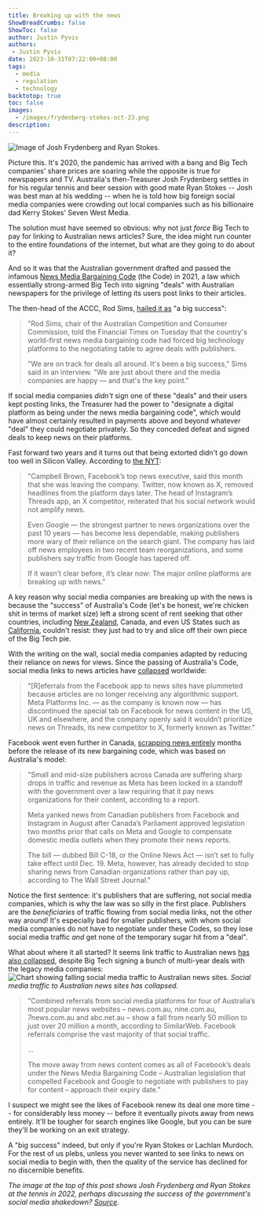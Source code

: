 ```yaml
---
title: Breaking up with the news
ShowBreadCrumbs: false
ShowToc: false
author: Justin Pyvis
authors: 
 - Justin Pyvis
date: 2023-10-31T07:22:00+08:00
tags:
  - media
  - regulation
  - technology
backtotop: true
toc: false
images:
  - /images/frydenberg-stokes-oct-23.png
description:
---
```

![Image of Josh Frydenberg and Ryan Stokes.](/images/frydenberg-stokes-oct-23.png) 

Picture this. It's 2020, the pandemic has arrived with a bang and Big Tech companies' share prices are soaring while the opposite is true for newspapers and TV. Australia's then-Treasurer Josh Frydenberg settles in for his regular tennis and beer session with good mate Ryan Stokes -- Josh was best man at his wedding -- when he is told how big foreign social media companies were crowding out local companies such as his billionaire dad Kerry Stokes' Seven West Media. 

The solution must have seemed so obvious: why not just *force* Big Tech to pay for linking to Australian news articles? Sure, the idea might run counter to the entire foundations of the internet, but what are they going to do about it?

And so it was that the Australian government drafted and passed the infamous [News Media Bargaining Code](https://www.accc.gov.au/by-industry/digital-platforms-and-services/news-media-bargaining-code/news-media-bargaining-code) (the Code) in 2021, a law which essentially strong-armed Big Tech into signing "deals" with Australian newspapers for the privilege of letting its users post links to their articles. 

The then-head of the ACCC, Rod Sims, [hailed it as](https://www.ft.com/content/ad706bd3-2aed-49da-b4f4-862f15a2e601) "a big success":

> "Rod Sims, chair of the Australian Competition and Consumer Commission, told the Financial Times on Tuesday that the country's world-first news media bargaining code had forced big technology platforms to the negotiating table to agree deals with publishers. 
> 
> "We are on track for deals all around. It's been a big success," Sims said in an interview. "We are just about there and the media companies are happy — and that's the key point."

If social media companies *didn't* sign one of these "deals" and their users kept posting links, the Treasurer had the power to "designate a digital platform as being under the news media bargaining code", which would have almost certainly resulted in payments above and beyond whatever "deal" they could negotiate privately. So they conceded defeat and signed deals to keep news on their platforms.

Fast forward two years and it turns out that being extorted didn't go down too well in Silicon Valley. According to [the NYT](https://www.nytimes.com/2023/10/19/technology/news-social-media-traffic.html):

> "Campbell Brown, Facebook’s top news executive, said this month that she was leaving the company. Twitter, now known as X, removed headlines from the platform days later. The head of Instagram’s Threads app, an X competitor, reiterated that his social network would not amplify news. 
> 
> Even Google — the strongest partner to news organizations over the past 10 years — has become less dependable, making publishers more wary of their reliance on the search giant. The company has laid off news employees in two recent team reorganizations, and some publishers say traffic from Google has tapered off. 
> 
> If it wasn’t clear before, it’s clear now: The major online platforms are breaking up with news."

A key reason why social media companies are breaking up with the news is because the "success" of Australia's Code (let's be honest, we're chicken shit in terms of market size) left a strong scent of rent seeking that other countries, including [New Zealand](https://mch.govt.nz/fair-digital-news-bargaining-bill), Canada, and even US States such as [California](https://www.sacbee.com/news/politics-government/capitol-alert/article276452671.html), couldn't resist: they just had to try and slice off their own piece of the Big Tech pie. 

With the writing on the wall, social media companies adapted by reducing their reliance on news for views. Since the passing of Australia's Code, social media links to news articles have [collapsed](https://www.bloomberg.com/opinion/articles/2023-10-11/no-news-on-facebook-is-good-news-for-meta-and-zuckerberg) worldwide:

> "[R]eferrals from the Facebook app to news sites have plummeted because articles are no longer receiving any algorithmic support. Meta Platforms Inc. — as the company is known now — has discontinued the special tab on Facebook for news content in the US, UK and elsewhere, and the company openly said it wouldn’t prioritize news on Threads, its new competitor to X, formerly known as Twitter."

Facebook went even further in Canada, [scrapping news entirely](https://nypost.com/2023/10/04/canadian-publishers-see-revenue-plunge-as-meta-blocks-news/) months before the release of its new bargaining code, which was based on Australia's model:

> "Small and mid-size publishers across Canada are suffering sharp drops in traffic and revenue as Meta has been locked in a standoff with the government over a law requiring that it pay news organizations for their content, according to a report. 
> 
> Meta yanked news from Canadian publishers from Facebook and Instagram in August after Canada’s Parliament approved legislation two months prior that calls on Meta and Google to compensate domestic media outlets when they promote their news reports. 
> 
> The bill — dubbed Bill C-18, or the Online News Act — isn’t set to fully take effect until Dec. 19. Meta, however, has already decided to stop sharing news from Canadian organizations rather than pay up, according to The Wall Street Journal."

Notice the first sentence: it's publishers that are suffering, not social media companies, which is why the law was so silly in the first place. Publishers are the *beneficiaries* of traffic flowing from social media links, not the other way around! It's especially bad for smaller publishers, with whom social media companies do not have to negotiate under these Codes, so they lose social media traffic *and* get none of the temporary sugar hit from a "deal".

What about where it all started? It seems link traffic to Australian news [has also collapsed](https://www.afr.com/companies/media-and-marketing/facebook-traffic-to-news-publishers-has-plummeted-50pc-this-year-20230908-p5e34p), despite Big Tech signing a bunch of multi-year deals with the legacy media companies:
![Chart showing falling social media traffic to Australian news sites.](/images/social-media-traffic-oct-23.png) *Social media traffic to Australian news sites has collapsed.*

> "Combined referrals from social media platforms for four of Australia’s most popular news websites – news.com.au, nine.com.au, 7news.com.au and abc.net.au – show a fall from nearly 50 million to just over 20 million a month, according to SimilarWeb. Facebook referrals comprise the vast majority of that social traffic.
> 
> ...
> 
> The move away from news content comes as all of Facebook’s deals under the News Media Bargaining Code – Australian legislation that compelled Facebook and Google to negotiate with publishers to pay for content – approach their expiry date."

I suspect we might see the likes of Facebook renew its deal one more time -- for considerably less money -- before it eventually pivots away from news entirely. It'll be tougher for search engines like Google, but you can be sure they'll be working on an exit strategy.

A "big success" indeed, but only if you're Ryan Stokes or Lachlan Murdoch. For the rest of us plebs, unless you never wanted to see links to news on social media to begin with, then the quality of the service has declined for no discernible benefits.

*The image at the top of this post shows Josh Frydenberg and Ryan Stokes at the tennis in 2022, perhaps discussing the success of the government's social media shakedown? [Source](https://www.afr.com/rear-window/stokes-seven-pays-the-price-for-proxy-advice-20221027-p5btdb).*
